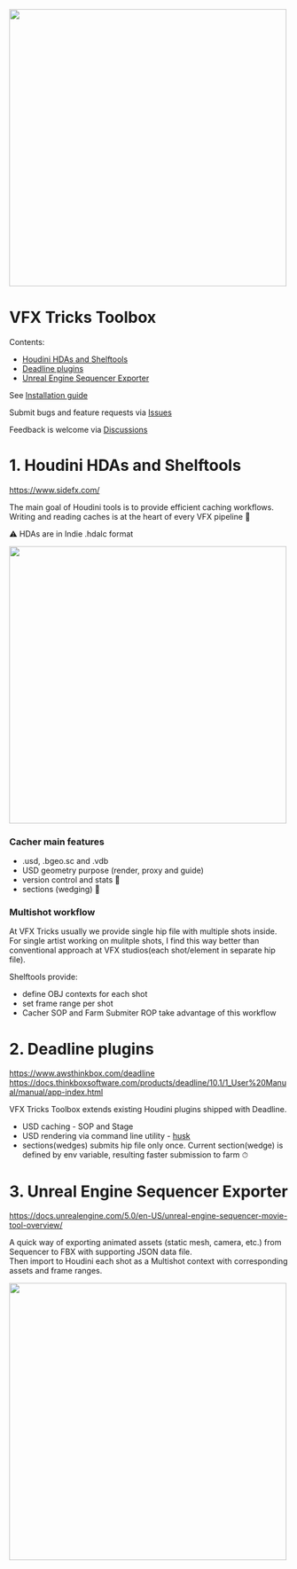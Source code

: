<img src="https://user-images.githubusercontent.com/9046931/172205434-25c8b7d1-816c-4689-935d-7717d00e27ab.svg" width="500">


# VFX Tricks Toolbox

Contents:
- [Houdini HDAs and Shelftools](https://github.com/VFX-Tricks/VFX-Tricks-Toolbox#1-houdini-hdas-and-shelftools)
- [Deadline plugins](https://github.com/VFX-Tricks/VFX-Tricks-Toolbox#2-deadline-plugins)
- [Unreal Engine Sequencer Exporter](https://github.com/VFX-Tricks/VFX-Tricks-Toolbox#3-unreal-engine-sequencer-exporter)

See [Installation guide](VFXTricksToolbox_install_guide_en.pdf)

Submit bugs and feature requests via [Issues](https://github.com/VFX-Tricks/VFX-Tricks-Toolbox/issues)

Feedback is welcome via [Discussions](https://github.com/VFX-Tricks/VFX-Tricks-Toolbox/discussions)

# 1. Houdini HDAs and Shelftools
https://www.sidefx.com/

The main goal of Houdini tools is to provide efficient caching workflows. Writing and reading caches is at the heart of every VFX pipeline 🎥

⚠️ HDAs are in Indie .hdalc format

<img src="https://user-images.githubusercontent.com/9046931/172088904-22ed52f4-7f09-4ddb-8579-5dd55f0c9bdd.png" width="500">

### Cacher main features
- .usd, .bgeo.sc and .vdb
- USD geometry purpose (render, proxy and guide)
- version control and stats 📝
- sections (wedging) 🍕

### Multishot workflow
At VFX Tricks usually we provide single hip file with multiple shots inside. For single artist working on mulitple shots, I find this way better than conventional approach at VFX studios(each shot/element in separate hip file).

Shelftools provide:
- define OBJ contexts for each shot
- set frame range per shot
- Cacher SOP and Farm Submiter ROP take advantage of this workflow

# 2. Deadline plugins
https://www.awsthinkbox.com/deadline <br>
https://docs.thinkboxsoftware.com/products/deadline/10.1/1_User%20Manual/manual/app-index.html

VFX Tricks Toolbox extends existing Houdini plugins shipped with Deadline.

- USD caching - SOP and Stage
- USD rendering via command line utility - [husk](https://www.sidefx.com/docs/houdini/ref/utils/husk.html)
- sections(wedges) submits hip file only once. Current section(wedge) is defined by env variable, resulting faster submission to farm ⏱

# 3. Unreal Engine Sequencer Exporter
https://docs.unrealengine.com/5.0/en-US/unreal-engine-sequencer-movie-tool-overview/

A quick way of exporting animated assets (static mesh, camera, etc.) from Sequencer to FBX with supporting JSON data file. <br>
Then import to Houdini each shot as a Multishot context with corresponding assets and frame ranges.

<img src="https://user-images.githubusercontent.com/9046931/172036894-9816bc65-295e-4f32-974a-8148c01ccc5d.jpg" width="500">



